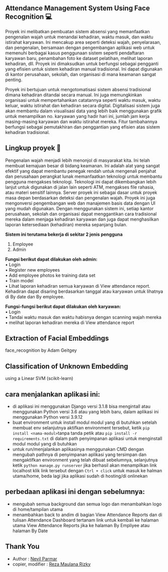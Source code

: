 ## Attendance Management System Using Face Recognition 💻

Proyek ini melibatkan pembuatan sistem absensi yang memanfaatkan pengenalan wajah untuk menandai kehadiran, waktu masuk, dan waktu istirahat karyawan. Ini mencakup area seperti deteksi wajah, penyelarasan, dan pengenalan, bersamaan dengan pengembangan aplikasi web untuk memenuhi berbagai kasus penggunaan sistem seperti pendaftaran karyawan baru, penambahan foto ke dataset pelatihan, melihat laporan kehadiran, dll. Proyek ini dimaksudkan untuk berfungsi sebagai pengganti yang efisien untuk sistem kehadiran manual tradisional. Ini dapat digunakan di kantor perusahaan, sekolah, dan organisasi di mana keamanan sangat penting.

Proyek ini bertujuan untuk mengotomatisasi sistem absensi tradisional dimana kehadiran ditandai secara manual. Ini juga memungkinkan organisasi untuk mempertahankan catatannya seperti waktu masuk, waktu keluar, waktu istirahat dan kehadiran secara digital. Digitalisasi sistem juga akan membantu dalam visualisasi data yang lebih baik menggunakan grafik untuk menampilkan no. karyawan yang hadir hari ini, jumlah jam kerja masing-masing karyawan dan waktu istirahat mereka. Fitur tambahannya berfungsi sebagai pemutakhiran dan penggantian yang efisien atas sistem kehadiran tradisional.

## Lingkup proyek 🚀
Pengenalan wajah menjadi lebih menonjol di masyarakat kita. Ini telah membuat kemajuan besar di bidang keamanan. Ini adalah alat yang sangat efektif yang dapat membantu penegak rendah untuk mengenali penjahat dan perusahaan perangkat lunak memanfaatkan teknologi untuk membantu pengguna mengakses teknologi. Teknologi ini dapat dikembangkan lebih lanjut untuk digunakan di jalan lain seperti ATM, mengakses file rahasia, atau materi sensitif lainnya.
Server proyek ini sebagai dasar untuk proyek masa depan berdasarkan deteksi dan pengenalan wajah. Proyek ini juga mengonversi pengembangan web dan manajemen basis data dengan UI yang mudah digunakan. Dengan menggunakan sistem ini, setiap kantor perusahaan, sekolah dan organisasi dapat menggantikan cara tradisional mereka dalam menjaga kehadiran karyawan dan juga dapat menghasilkan laporan ketersediaan (kehadiran) mereka sepanjang bulan.

**Sistem ini terutama bekerja di sekitar 2 jenis pengguna**
1. Employee
2. Admin

**Fungsi berikut dapat dilakukan oleh admin: <br>**
• Login <br>
• Register new employees<br>
• Add employee photos ke training data set <br>
• Train model <br>
• Lihat laporan kehadiran semua karyawan di View attendance report. Kehadiran dapat disaring berdasarkan tanggal atau karyawan untuk lihatnya di By date dan By employee. <br>

**Fungsi-fungsi berikut dapat dilakukan oleh karyawan: <br>**
• Login <br>
• Tandai waktu masuk dan waktu habisnya dengan scanning wajah mereka <br>
• melihat laporan kehadiran mereka di View attendance report <br>

## Extraction of Facial Embeddings
face_recognition by Adam Geitgey

## Classification of Unknown Embedding 
using a Linear SVM (scikit-learn)

## cara menjalankan aplikasi ini:
 - di aplikasi ini menggunakan Django versi 3.1.8 bisa mengintall 
 atau menggunakan Python versi 3.6 atau yang lebih baru, dalam 
 aplikasi ini menggunakan Python versi 3.9.12 
 - buat environment untuk install modul modul yang di butuhkan setelah membuat env selanjutnya aktifkan environment tersebut, ketik ```pip install <nama-modul>```tanpa tanda petik atau ```pip install -r requirements.txt``` di dalam path penyimpanan aplikasi untuk menginstall modul modul yang di butuhkan 
 - untuk run/menjalankan aplikasinya menggunakan CMD dengan mengubah
 pathnya di penyimpanan aplikasi yang tersimpan dan mengaktifkan
 environment yang telah dibuat sebelumnya, selanjutnya ketik 
 ```python manage.py runserver``` jika berhasil akan menampilkan link localhost klik link tersebut dengan ```Ctrl + click``` untuk masuk ke halman utama/home, beda 
 lagi jika aplikasi sudah di hosting/di onlinekan

 ## perbedaan aplikasi ini dengan sebelumnya:
 - mengubah semua background dan semua logo dan menambahkan logo di home/tampilan utama
 - menambahkan back to andim di bagian View Attendance Reports dan di tulisan Attendance Dashboard tertanam link untuk kembali ke halaman utama View Attendance Reports jika ke halaman By Empliyee atau halaman By Date

## Thank You
- Author : [Nevil Parmar](https://nevilparmar.me)
- copier, modifier : [Reza Maulana Rizky](https://github.com/redsihelma)
